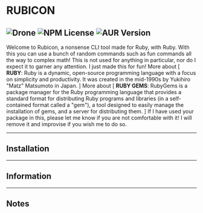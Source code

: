 # RUBICON
![Drone](https://img.shields.io/drone/build/nvttles/rubicon)
![NPM License](https://img.shields.io/npm/l/:packageName)
![AUR Version](https://img.shields.io/aur/version/:packageName)
---
Welcome to Rubicon, a nonsense CLI tool made for Ruby, with Ruby. With this you can use a bunch of random commands such as fun commands all the way to complex math! This is not used for anything in particular, nor do I expect it to garner any attention. I just made this for fun! More about [ **RUBY**: Ruby is a dynamic, open-source programming language with a focus on simplicity and productivity. It was created in the mid-1990s by Yukihiro "Matz" Matsumoto in Japan. ] More about [ **RUBY GEMS**: RubyGems is a package manager for the Ruby programming language that provides a standard format for distributing Ruby programs and libraries (in a self-contained format called a "gem"), a tool designed to easily manage the installation of gems, and a server for distributing them. ] If I have used your package in this, please let me know if you are not comfortable with it! I will remove it and improvise if you wish me to do so. 

---
## Installation
---
## Information
---
## Notes
